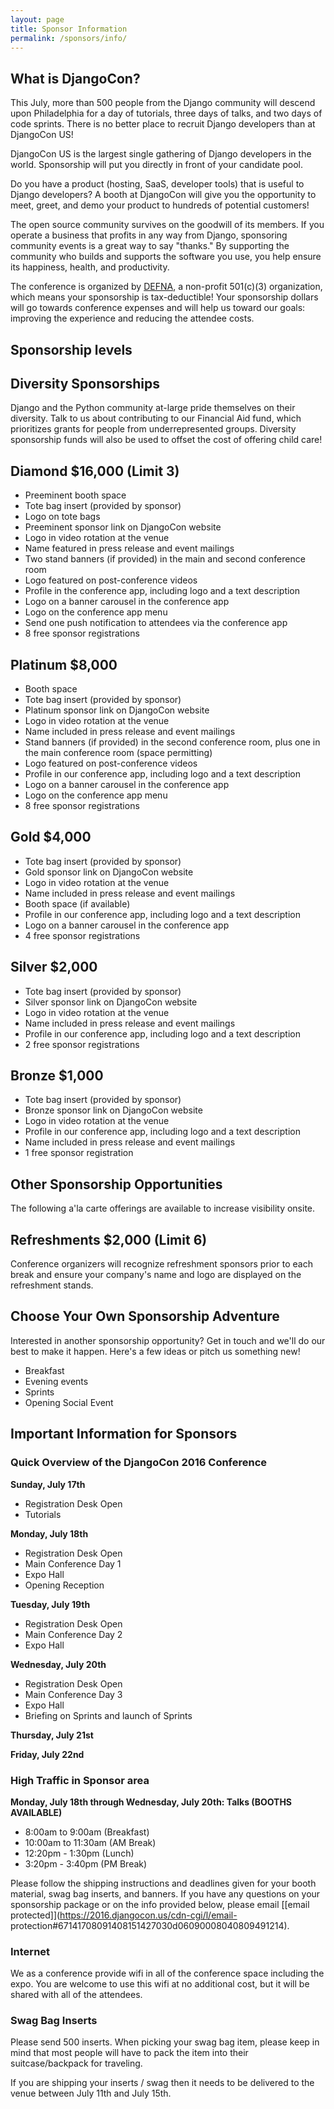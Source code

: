```yaml
---
layout: page
title: Sponsor Information
permalink: /sponsors/info/
---
```


## What is DjangoCon?

This July, more than 500 people from the Django community will descend upon
Philadelphia for a day of tutorials, three days of talks, and two days of code
sprints. There is no better place to recruit Django developers than at
DjangoCon US!

DjangoCon US is the largest single gathering of Django developers in the
world. Sponsorship will put you directly in front of your candidate pool.

Do you have a product (hosting, SaaS, developer tools) that is useful to
Django developers? A booth at DjangoCon will give you the opportunity to meet,
greet, and demo your product to hundreds of potential customers!

The open source community survives on the goodwill of its members. If you
operate a business that profits in any way from Django, sponsoring community
events is a great way to say "thanks." By supporting the community who builds
and supports the software you use, you help ensure its happiness, health, and
productivity.

The conference is organized by [DEFNA](http://www.defna.org/), a non-profit
501(c)(3) organization, which means your sponsorship is tax-deductible! Your
sponsorship dollars will go towards conference expenses and will help us
toward our goals: improving the experience and reducing the attendee costs.

## Sponsorship levels

## Diversity Sponsorships

Django and the Python community at-large pride themselves on their diversity.
Talk to us about contributing to our Financial Aid fund, which prioritizes
grants for people from underrepresented groups. Diversity sponsorship funds
will also be used to offset the cost of offering child care!

## Diamond $16,000 (Limit 3)

  * Preeminent booth space
  * Tote bag insert (provided by sponsor)
  * Logo on tote bags
  * Preeminent sponsor link on DjangoCon website
  * Logo in video rotation at the venue
  * Name featured in press release and event mailings
  * Two stand banners (if provided) in the main and second conference room
  * Logo featured on post-conference videos
  * Profile in the conference app, including logo and a text description
  * Logo on a banner carousel in the conference app 
  * Logo on the conference app menu
  * Send one push notification to attendees via the conference app
  * 8 free sponsor registrations

## Platinum $8,000

  * Booth space
  * Tote bag insert (provided by sponsor)
  * Platinum sponsor link on DjangoCon website
  * Logo in video rotation at the venue
  * Name included in press release and event mailings
  * Stand banners (if provided) in the second conference room, plus one in the main conference room (space permitting) 
  * Logo featured on post-conference videos
  * Profile in our conference app, including logo and a text description
  * Logo on a banner carousel in the conference app 
  * Logo on the conference app menu
  * 8 free sponsor registrations

## Gold $4,000

  * Tote bag insert (provided by sponsor)
  * Gold sponsor link on DjangoCon website
  * Logo in video rotation at the venue
  * Name included in press release and event mailings
  * Booth space (if available) 
  * Profile in our conference app, including logo and a text description
  * Logo on a banner carousel in the conference app 
  * 4 free sponsor registrations

## Silver $2,000

  * Tote bag insert (provided by sponsor)
  * Silver sponsor link on DjangoCon website
  * Logo in video rotation at the venue
  * Name included in press release and event mailings
  * Profile in our conference app, including logo and a text description
  * 2 free sponsor registrations

## Bronze $1,000

  * Tote bag insert (provided by sponsor)
  * Bronze sponsor link on DjangoCon website
  * Logo in video rotation at the venue
  * Profile in our conference app, including logo and a text description
  * Name included in press release and event mailings
  * 1 free sponsor registration

## Other Sponsorship Opportunities

The following a'la carte offerings are available to increase visibility
onsite.

## Refreshments $2,000 (Limit 6)

Conference organizers will recognize refreshment sponsors prior to each break
and ensure your company's name and logo are displayed on the refreshment
stands.

## Choose Your Own Sponsorship Adventure

Interested in another sponsorship opportunity? Get in touch and we'll do our
best to make it happen. Here's a few ideas or pitch us something new!

  * Breakfast
  * Evening events
  * Sprints
  * Opening Social Event 

## Important Information for Sponsors

### Quick Overview of the DjangoCon 2016 Conference

**Sunday, July 17th**

  * Registration Desk Open
  * Tutorials

**Monday, July 18th**

  * Registration Desk Open
  * Main Conference Day 1
  * Expo Hall
  * Opening Reception

**Tuesday, July 19th**

  * Registration Desk Open
  * Main Conference Day 2
  * Expo Hall

**Wednesday, July 20th**

  * Registration Desk Open
  * Main Conference Day 3
  * Expo Hall
  * Briefing on Sprints and launch of Sprints

**Thursday, July 21st**

**Friday, July 22nd**

### High Traffic in Sponsor area

**Monday, July 18th through Wednesday, July 20th: Talks (BOOTHS AVAILABLE)**

  * 8:00am to 9:00am (Breakfast)
  * 10:00am to 11:30am (AM Break)
  * 12:20pm - 1:30pm (Lunch)
  * 3:20pm - 3:40pm (PM Break)

Please follow the shipping instructions and deadlines given for your booth
material, swag bag inserts, and banners. If you have any questions on your
sponsorship package or on the info provided below, please email [[email
protected]](https://2016.djangocon.us/cdn-cgi/l/email-
protection#67141708091408151427030d06090008040809491214).

### Internet

We as a conference provide wifi in all of the conference space including the
expo. You are welcome to use this wifi at no additional cost, but it will be
shared with all of the attendees.

### Swag Bag Inserts

Please send 500 inserts. When picking your swag bag item, please keep in mind
that most people will have to pack the item into their suitcase/backpack for
traveling.

If you are shipping your inserts / swag then it needs to be delivered to the
venue between July 11th and July 15th.

